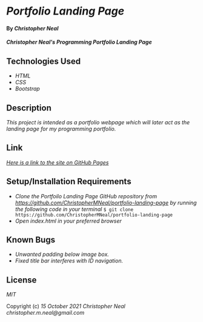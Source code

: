# _Portfolio Landing Page_

#### By _**Christopher Neal**_

#### _Christopher Neal's Programming Portfolio Landing Page_

## Technologies Used

* _HTML_
* _CSS_
* _Bootstrap_

## Description

_This project is intended as a portfolio webpage which will later act as the landing page for my programming portfolio._

## Link
_[Here is a link to the site on GitHub Pages](https://christophermneal.github.io/portfolio-landing-page/)_

## Setup/Installation Requirements

* _Clone the Portfoilo Landing Page GitHub repository from https://github.com/ChristopherMNeal/portfolio-landing-page by running the following code in your terminal_
`$ git clone https://github.com/ChristopherMNeal/portfolio-landing-page`
* _Open index.html in your preferred browser_

## Known Bugs

* _Unwanted padding below image box._
* _Fixed title bar interferes with ID navigation._

## License

_MIT_

Copyright (c) _15 October 2021_ _Christopher Neal_ _christopher.m.neal@gmail.com_